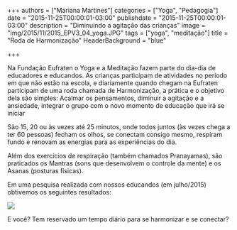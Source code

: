 +++
authors = ["Mariana Martines"]
categories = ["Yoga", "Pedagogia"]
date = "2015-11-25T00:00:01-03:00"
publishdate = "2015-11-25T00:00:01-03:00"
description = "Diminuindo a agitação das crianças"
image = "img/2015/11/2015_EPV3_04_yoga.JPG"
tags = ["yoga", "meditação"]
title = "Roda de Harmonização"
  HeaderBackground = "blue"

+++

Na Fundação Eufraten o Yoga e a Meditação fazem parte do dia-dia de educadores e educandos. As crianças participam de atividades no período em que não estão na escola, e diariamente quando chegam na Eufraten participam de uma roda chamada de Harmonização, a prática e o objetivo dela são simples: Acalmar os pensamentos, diminuir a agitação e a ansiedade, integrar o grupo com o novo momento de educação que irá se iniciar

São 15, 20 ou às vezes até 25 minutos, onde todos juntos (às vezes chega a ter 60 pessoas) fecham os olhos, se conectam consigo mesmo, respiram fundo e renovam as energias para as experiências do dia.

Além dos exercícios de respiração (também chamados Pranayamas), são praticados os Mantras (sons que desenvolvem o controle da mente) e os Asanas (posturas físicas).

Em uma pesquisa realizada com nossos educandos (em julho/2015) obtivemos os seguintes resultados:

![](https://s3-sa-east-1.amazonaws.com/blog.autoconexao.org.br/img/2015/11/resultados.jpg)


E você? Tem reservado um tempo diário para se harmonizar e se conectar?
